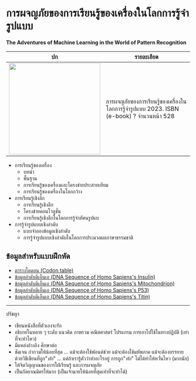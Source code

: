 # การผจญภัยของการเรียนรู้ของเครื่องในโลกการรู้จำรูปแบบ

**The Adventures of Machine Learning in the World of Pattern Recognition**

|ปก|รายละเอียด|
|---|---|
| <img src="https://github.com/tatpongkatanyukul/AdventuresML/raw/main/frontcover/coverThumbnail.png" style="width:250px;"/> | การผจญภัยของการเรียนรู้ของเครื่องในโลกการรู้จำรูปแบบ 2023. ISBN (e-book) ? จำนวนหน้า 528 |

* การเรียนรู้ของเครื่อง
  * บทนำ
  * พื้นฐาน
  * การเรียนรู้ของเครื่องและโครงข่ายประสาทเทียม
  * การเรียนรู้ของเครื่องในโลกกว้าง
* การเรียนรู้เชิงลึก
  * การเรียนรู้เชิงลึก
  * โครงข่ายคอนโวลูชั่น
  * การเรียนรู้เชิงลึกในโลกการรู้จำทัศนรูปแบ 
* การรู้จำรูปแบบเชิงลำดับ
  * แบบจำลองข้อมูลเชิงลำดับ
  * การรู้จำรูปแบบเชิงลำดับในโลกการประมวลผลภาษาธรรมชาติ

## ข้อมูลสำหรับแบบฝึกหัด

  * [ตารางโคดอน (Codon table)](https://github.com/tatpongkatanyukul/AdventuresML/blob/main/data/codons.txt)
  * [ข้อมูลลำดับดีเอ็นเอ (DNA Sequence of Homo Sapiens's Insulin)](https://github.com/tatpongkatanyukul/AdventuresML/blob/main/data/homo_sapiens_insulin.txt)
  * [ข้อมูลลำดับดีเอ็นเอ (DNA Sequence of Homo Sapiens's Mitochondrion)](https://github.com/tatpongkatanyukul/AdventuresML/blob/main/data/homo_sapiens_mitochondrion.txt)
  * [ข้อมูลลำดับดีเอ็นเอ (DNA Sequence of Homo Sapiens's P53)](https://github.com/tatpongkatanyukul/AdventuresML/blob/main/data/homo_sapiens_p53.txt)
  * [ข้อมูลลำดับดีเอ็นเอ (DNA Sequence of Homo Sapiens's Titin)](https://github.com/tatpongkatanyukul/AdventuresML/blob/main/data/homo_sapiens_titin.txt)

---

ปรัชญา

* เขียนหนังสือที่ตัวเองจะรัก
* อธิบายในหลาย ๆ ระดับ แนวคิด ภาพรวม คณิตศาสตร์ โปรแกรม การเอาไปใช้ในทางปฏิบัติ (เท่าที่จะทำไหว)
* มีแหล่งอ้างอิง ศึกษาต่อ
* ชัดเจน กำกวมให้น้อยที่สุด … แม้จะต้องใช้ฟอนต์ช่วย แม้จะต้องใช้มหัพภาค แม้จะต้องบรรยายด้วยวิธีเขียนที่ถูก"_ทัก_" … แต่ถ้าเรารู้ตัวว่าทำอะไรอยู่ การถูก"_ทัก_" ไม่ได้ทำให้หวั่นไหว (มากนัก)
* ให้จิตวิญญาณของการใฝ่เรียนรู้ และการผจญภัย
* เป็นกัลยาณมิตรให้มาก (เป็นเจ้านายให้น้อยที่สุดเท่าที่จะทำได้)
